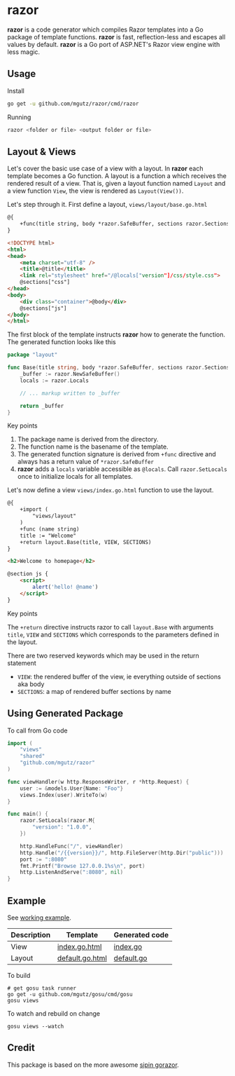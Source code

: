 # razor

**razor** is a code generator which compiles Razor templates into a Go package of template functions.
**razor** is fast, reflection-less and escapes all values by default.
**razor** is a Go port of ASP.NET's Razor view engine with less magic.

## Usage

Install

```sh
go get -u github.com/mgutz/razor/cmd/razor
```

Running

```sh
razor <folder or file> <output folder or file>
```

## Layout & Views

Let's cover the basic use case of a view with a layout. In **razor** each template becomes
a Go function. A layout is a function a which receives the rendered result of a view.
That is, given a layout function named `Layout` and a view function `View`, the view
is rendered as `Layout(View())`.

Let's step through it. First define a layout, `views/layout/base.go.html`

```html
@{
    +func(title string, body *razor.SafeBuffer, sections razor.Sections)
}

<!DOCTYPE html>
<html>
<head>
    <meta charset="utf-8" />
    <title>@title</title>
    <link rel="stylesheet" href="/@locals["version"]/css/style.css">
    @sections["css"]
</head>
<body>
    <div class="container">@body</div>
    @sections["js"]
</body>
</html>
```

The first block of the template instructs **razor** how to generate the function.
The generated function looks like this

```go
package "layout"

func Base(title string, body *razor.SafeBuffer, sections razor.Sections) *razor.SafeBuffer {
    _buffer := razor.NewSafeBuffer()
    locals := razor.Locals

    // ... markup written to _buffer

    return _buffer
}
```

Key points

1.  The package name is derived from the directory.
2.  The function name is the basename of the template.
3.  The generated function signature is derived from `+func` directive
    and always has a return value of `*razor.SafeBuffer`
4.  **razor** adds a `locals` variable accessible as `@locals`.
    Call `razor.SetLocals` once to initialize locals for all templates.

Let's now define a view `views/index.go.html` function to use the layout.

```html
@{
    +import (
        "views/layout"
    )
    +func (name string)
    title := "Welcome"
    +return layout.Base(title, VIEW, SECTIONS)
}

<h2>Welcome to homepage</h2>

@section js {
    <script>
        alert('hello! @name')
    </script>
}
```

Key points

The `+return` directive instructs razor to call `layout.Base` with arguments `title`, `VIEW`
and `SECTIONS` which corresponds to the parameters defined in the layout.

There are two reserved keywords which may be used in the return statement

- `VIEW`:  the rendered buffer of the view, ie everything outside of sections aka body
- `SECTIONS`: a map of rendered buffer sections by name


## Using Generated Package

To call from Go code

```go
import (
    "views"
    "shared"
    "github.com/mgutz/razor"
)

func viewHandler(w http.ResponseWriter, r *http.Request) {
	user := &models.User{Name: "Foo"}
	views.Index(user).WriteTo(w)
}

func main() {
	razor.SetLocals(razor.M{
		"version": "1.0.0",
	})

	http.HandleFunc("/", viewHandler)
	http.Handle("/{{version}}/", http.FileServer(http.Dir("public")))
	port := ":8080"
	fmt.Printf("Browse 127.0.0.1%s\n", port)
	http.ListenAndServe(":8080", nil)
}
```

## Example

See [working example](example).

| Description | Template | Generated code |
| ------------| -------- | ---------------|
| View |  [index.go.html](example/views/index.go.html) | [index.go](example/views/index.go) |
| Layout | [default.go.html](example/views/layout/default.go.html) | [default.go](example/views/layout/default.go) |


To build

    # get gosu task runner
    go get -u github.com/mgutz/gosu/cmd/gosu
    gosu views

To watch and rebuild on change

    gosu views --watch

## Credit

This package is based on the more awesome [sipin gorazor](https://github.com/sipin/gorazor).
